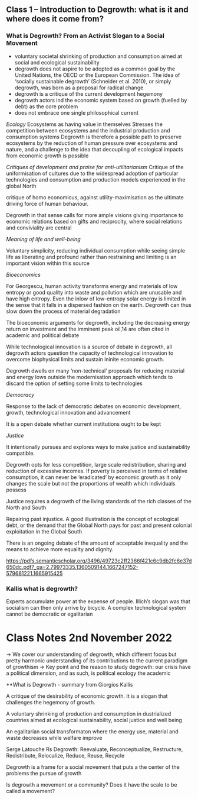## Class 1 – Introduction to Degrowth: what is it and where does it come from?

### What is Degrowth? From an Activist Slogan to a Social Movement

* voluntary societal shrinking of production and consumption aimed at social and ecological sustainability
* degrowth does not aspire to be adopted as a common goal by the United Nations, the OECD or the European Commission. The idea of ‘socially sustainable degrowth’ (Schneider et al. 2010), or simply degrowth, was born as a proposal for radical change
* degrowth is a critique of the current development hegemony
* degrowth actors ind the economic system based on growth (fuelled by debt) as the core problem
* does not embrace one single philosophical current

*Ecology*
Ecosystems as having value in themselves
Stresses the competition between ecosystems and the industrial production and consumption systems
Degrowth is therefore a possible path to preserve ecosystems by the reduction of human pressure over ecosystems and
nature, and a challenge to the idea that decoupling of ecological impacts from
economic growth is possible

*Critiques of development and praise for anti-utilitarianism*
Critique of the uniformisation of cultures due to the widespread adoption of particular technologies and consumption and production models experienced in the global North

critique of homo economicus, against utility-maximisation as the ultimate driving force of human behaviour.

Degrowth in that sense calls for more ample visions giving importance to economic relations based on gifts and reciprocity, where social relations and conviviality are central

*Meaning of life and well-being*

Voluntary simplicity, reducing individual consumption while seeing simple life as liberating and profound rather than restraining and limiting is an important vision within this source

*Bioeconomics*

For Georgescu, human activity transforms energy and materials of low entropy or good quality into waste and pollution which are unusable and have
high entropy. Even the inlow of low-entropy solar energy is limited in the
sense that it falls in a dispersed fashion on the earth. Degrowth can thus slow
down the process of material degradation

The bioeconomic arguments for degrowth, including the decreasing energy
return on investment and the imminent peak oil,14 are often cited in academic
and political debate

While technological innovation is a source of debate in
degrowth, all degrowth actors question the capacity of technological innovation to overcome biophysical limits and sustain ininite economic growth.

Degrowth dwells on many ‘non-technical’
proposals for reducing material and energy lows outside the modernisation approach which tends to discard the option of setting some limits to technologies

*Democracy*

Response to the lack of democratic debates on economic development, growth, technological innovation and advancement

It is a open debate whether current institutions ought to be kept

*Justice*

It intentionally pursues and explores ways to make justice and sustainability compatible.

Degrowth opts for less competition, large scale redistribution, sharing and reduction of excessive incomes. If poverty is perceived in terms of relative consumption, it can never be ‘eradicated’ by economic growth as it only changes the scale but not the proportions of wealth which individuals possess

Justice requires a degrowth of the living standards of the rich classes of the North and South

Repairing past injustice. A good illustration is the concept of ecological debt, or the demand that the Global North pays for past
and present colonial exploitation in the Global South

There is an ongoing debate of the amount of acceptable inequality and the means to achieve more equality and dignity.


https://pdfs.semanticscholar.org/3496/49723c2ff2366f421c6c9db2fc6e37d650dc.pdf?_ga=2.79973335.1360509144.1667247152-579681221.1665915425

### Kallis what is degrowth?

Experts accumulate power at the expense of
people. Illich’s slogan was that socialism can then only arrive by bicycle. A
complex technological system cannot be democratic or egalitarian

# Class Notes 2nd November 2022
-> We cover our understanding of degrowth, which different focus but pretty harmonic understanding of its contributions to the current paradigm of growthism
-> Key point and the reason to study degrowth: our crisis have a political dimension, and as such, is political ecology the academic 

**What is Degrowth - summary from Giorgios Kallis

A critique of the desirability of economic growth. It is a slogan that challenges the hegemony of growth.

A voluntary shrinking of production and consumption in dustrialized countries aimed at ecological sustainability, social justice and well being

An egalitarian social transformaton where the energy use, material and waste decreases while welfare improve

Serge Latouche Rs Degrowth: Reevaluate, Reconceptualize, Restructure, Redistribute, Relocalize, Reduce, Reuse, Recycle

Degrowth is a frame for a social movement that puts a the center of the problems the pursue of growth

Is degrowth a movement or a community? Does it have the scale to be called a movement? 









